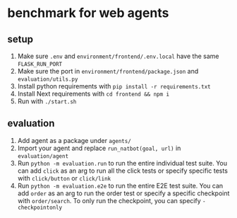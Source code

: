 # benchmark for web agents

## setup

1. Make sure `.env` and `environment/frontend/.env.local` have the same `FLASK_RUN_PORT`
2. Make sure the port in `environment/frontend/package.json` and `evaluation/utils.py`
3. Install python requirements with `pip install -r requirements.txt`
4. Install Next requirements with `cd frontend && npm i`
5. Run with `./start.sh`

## evaluation

1. Add agent as a package under `agents/`
2. Import your agent and replace `run_natbot(goal, url)` in `evaluation/agent`
3. Run `python -m evaluation.run` to run the entire individual test suite. You can add `click` as an arg to run all the click tests or specify specific tests with `click/button` or `click/link`
4. Run `python -m evaluation.e2e` to run the entire E2E test suite. You can add `order` as an arg to run the order test or specify a specific checkpoint with `order/search`. To only run the checkpoint, you can specify `-checkpointonly`